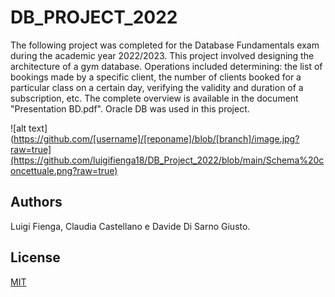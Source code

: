 # DB_PROJECT_2022

The following project was completed for the Database Fundamentals exam during the academic year 2022/2023. This project involved designing the architecture of a gym database. Operations included determining: the list of bookings made by a specific client, the number of clients booked for a particular class on a certain day, verifying the validity and duration of a subscription, etc. The complete overview is available in the document "Presentation BD.pdf". Oracle DB was used in this project.

![alt text](https://github.com/[username]/[reponame]/blob/[branch]/image.jpg?raw=true](https://github.com/luigifienga18/DB_Project_2022/blob/main/Schema%20concettuale.png?raw=true)

## Authors

Luigi Fienga, Claudia Castellano e Davide Di Sarno Giusto.

## License

[MIT](https://choosealicense.com/licenses/mit/)

